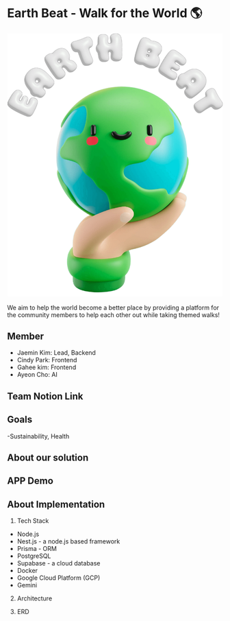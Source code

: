 # Earth Beat - Walk for the World 🌎

![Logo](./assets/images/earth-beat-logo.png)

We aim to help the world become a better place by providing a platform for the community members to help each other out while taking themed walks!

## Member
- Jaemin Kim: Lead, Backend
- Cindy Park: Frontend
- Gahee kim: Frontend
- Ayeon Cho: AI

## Team Notion Link

## Goals
-Sustainability, Health 

## About our solution 


## APP Demo

## About Implementation
1. Tech Stack
- Node.js
- Nest.js - a node.js based framework
- Prisma - ORM
- PostgreSQL
- Supabase - a cloud database
- Docker
- Google Cloud Platform (GCP)
- Gemini

2. Architecture


4. ERD
